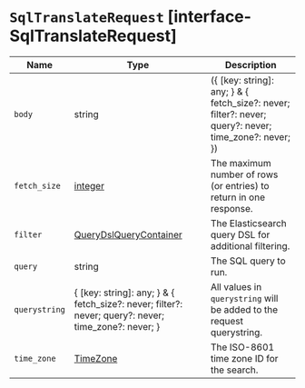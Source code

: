 # `SqlTranslateRequest` [interface-SqlTranslateRequest]

| Name | Type | Description |
| - | - | - |
| `body` | string | ({ [key: string]: any; } & { fetch_size?: never; filter?: never; query?: never; time_zone?: never; }) | All values in `body` will be added to the request body. |
| `fetch_size` | [integer](./integer.md) | The maximum number of rows (or entries) to return in one response. |
| `filter` | [QueryDslQueryContainer](./QueryDslQueryContainer.md) | The Elasticsearch query DSL for additional filtering. |
| `query` | string | The SQL query to run. |
| `querystring` | { [key: string]: any; } & { fetch_size?: never; filter?: never; query?: never; time_zone?: never; } | All values in `querystring` will be added to the request querystring. |
| `time_zone` | [TimeZone](./TimeZone.md) | The ISO-8601 time zone ID for the search. |
